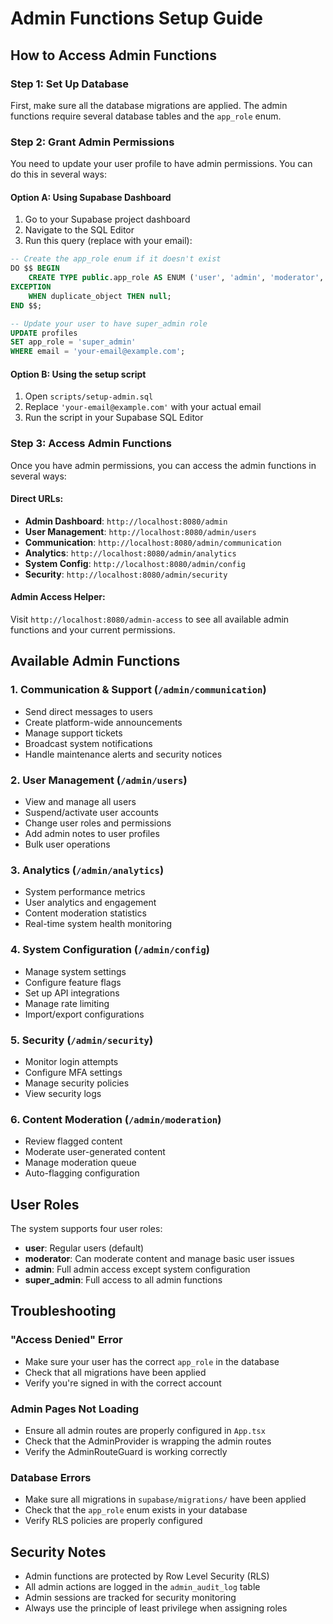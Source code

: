 # Admin Functions Setup Guide

## How to Access Admin Functions

### Step 1: Set Up Database
First, make sure all the database migrations are applied. The admin functions require several database tables and the `app_role` enum.

### Step 2: Grant Admin Permissions
You need to update your user profile to have admin permissions. You can do this in several ways:

#### Option A: Using Supabase Dashboard
1. Go to your Supabase project dashboard
2. Navigate to the SQL Editor
3. Run this query (replace with your email):

```sql
-- Create the app_role enum if it doesn't exist
DO $$ BEGIN
    CREATE TYPE public.app_role AS ENUM ('user', 'admin', 'moderator', 'super_admin');
EXCEPTION
    WHEN duplicate_object THEN null;
END $$;

-- Update your user to have super_admin role
UPDATE profiles 
SET app_role = 'super_admin'
WHERE email = 'your-email@example.com';
```

#### Option B: Using the setup script
1. Open `scripts/setup-admin.sql`
2. Replace `'your-email@example.com'` with your actual email
3. Run the script in your Supabase SQL Editor

### Step 3: Access Admin Functions

Once you have admin permissions, you can access the admin functions in several ways:

#### Direct URLs:
- **Admin Dashboard**: `http://localhost:8080/admin`
- **User Management**: `http://localhost:8080/admin/users`
- **Communication**: `http://localhost:8080/admin/communication`
- **Analytics**: `http://localhost:8080/admin/analytics`
- **System Config**: `http://localhost:8080/admin/config`
- **Security**: `http://localhost:8080/admin/security`

#### Admin Access Helper:
Visit `http://localhost:8080/admin-access` to see all available admin functions and your current permissions.

## Available Admin Functions

### 1. **Communication & Support** (`/admin/communication`)
- Send direct messages to users
- Create platform-wide announcements
- Manage support tickets
- Broadcast system notifications
- Handle maintenance alerts and security notices

### 2. **User Management** (`/admin/users`)
- View and manage all users
- Suspend/activate user accounts
- Change user roles and permissions
- Add admin notes to user profiles
- Bulk user operations

### 3. **Analytics** (`/admin/analytics`)
- System performance metrics
- User analytics and engagement
- Content moderation statistics
- Real-time system health monitoring

### 4. **System Configuration** (`/admin/config`)
- Manage system settings
- Configure feature flags
- Set up API integrations
- Manage rate limiting
- Import/export configurations

### 5. **Security** (`/admin/security`)
- Monitor login attempts
- Configure MFA settings
- Manage security policies
- View security logs

### 6. **Content Moderation** (`/admin/moderation`)
- Review flagged content
- Moderate user-generated content
- Manage moderation queue
- Auto-flagging configuration

## User Roles

The system supports four user roles:

- **user**: Regular users (default)
- **moderator**: Can moderate content and manage basic user issues
- **admin**: Full admin access except system configuration
- **super_admin**: Full access to all admin functions

## Troubleshooting

### "Access Denied" Error
- Make sure your user has the correct `app_role` in the database
- Check that all migrations have been applied
- Verify you're signed in with the correct account

### Admin Pages Not Loading
- Ensure all admin routes are properly configured in `App.tsx`
- Check that the AdminProvider is wrapping the admin routes
- Verify the AdminRouteGuard is working correctly

### Database Errors
- Make sure all migrations in `supabase/migrations/` have been applied
- Check that the `app_role` enum exists in your database
- Verify RLS policies are properly configured

## Security Notes

- Admin functions are protected by Row Level Security (RLS)
- All admin actions are logged in the `admin_audit_log` table
- Admin sessions are tracked for security monitoring
- Always use the principle of least privilege when assigning roles
